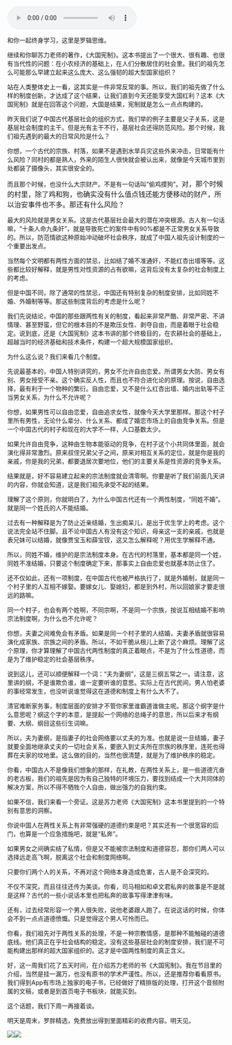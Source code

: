 <audio src="http://igetoss.cdn.igetget.com/mp3/201805/31/201805311251451669662988.mp3" controls="controls">您的浏览器不支持 audio 标签。</audio><p>和你一起终身学习，这里是罗辑思维。</p><p>继续和你聊苏力老师的著作，《大国宪制》。这本书提出了一个很大、很有趣、也很有当代性的问题：在小农经济的基础上，在人们分散居住的社会里。我们的祖先怎么可能那么早建立起来这么庞大、这么强韧的超大型国家组织？</p><p>站在人类整体史上一看，这其实是一件非常反常的事。所以，我们的祖先做了什么样的制度创新，才达成了这个结果，让我们直到今天还能享受大国红利？这本《大国宪制》就是在回答这个问题，大国是结果，宪制就是怎么一点点构建的。</p><p>昨天我们说了中国古代基层社会的组织方式，我们举的例子主要是父子关系，这是基层社会制度的主干。但是光有主干不行，基层社会还得防范风险。那个时候，我们祖先遇到的最大的日常风险是什么？</p><p>你想，一个古代的宗族、村落，如果不是遇到水旱兵灾这些外来冲击，日常能有什么风险？同村的都是熟人，外来的陌生人很快就会被认出来，就像是今天城市里到处都装了摄像头，其实很安全的。</p><p>而且那个时候，也没什么大宗财产。不是有一句话叫“偷鸡摸狗”。<span style="font-size: 16px;">对，那个时候的村里，除了鸡和狗，也确实没有什么值点钱还能方便移动的财产，所以治安事件也不多。那还有什么风险？</span></p><p>最大的风险就是男女关系。这是古代基层社会最大的潜在冲突根源。古人有一句话嘛，“十条人命九条奸”，就是导致死亡的案件中有90%都是不正常男女关系导致的。所以，防范情欲这种原始冲动破坏社会秩序，就成了中国人祖先设计制度的一个重要出发点。</p><p>当然每个文明都有两性方面的禁忌，比如结了婚不准通奸，不能红杏出墙等等。这些都比较好解释，就是男性对性资源的占有欲嘛，这背后没有太复杂的社会制度上的考虑。</p><p>但是中国不同，除了通常的性禁忌，中国还有特别复杂的制度安排，比如同姓不婚、外婚制等等。那这些制度背后的考虑是什么呢？</p><p>我们先说结论，中国的那些跟两性有关的制度，看起来非常严酷、非常严密、不讲情理、甚至野蛮，但它的根本目的不是欺压女性、剥夺自由，而是着眼于社会稳定。说到底，还是《大国宪制》这本书讲的那个终极目的，在农耕社会的基础上，超越当时的经济基础和技术条件，构建一个超大规模国家组织。</p><p>为什么这么说？我们来看几个制度。</p><p>先说最基本的，中国人特别讲究的，男女不允许自由恋爱。所谓男女大防、男女有别、男女授受不亲。这个确实反人性，而且也不符合进化论的原理。按说，自由选择，最有利于一个物种的繁衍。自由恋爱，又不是什么红杏出墙、婚内出轨等不正当男女关系，为什么不允许呢？</p><p>你想，如果男性可以自由恋爱，自由追求女性，就像今天大学里那样。那这个村子里所有男性，无论什么辈分、什么关系、都成了婚恋市场上的自由竞争关系。但是一个中国古代的村子和现在的大学不一样，人口基数太少。</p><p>如果允许自由竞争，这种由生物本能驱动的竞争，在村子这个小共同体里面，就会演化得非常激烈。原来叔侄兄弟父子之间，原来对相互关系的定位，就是你是我的亲戚，你是我的兄弟，都要退居次要地位，他们的主要关系是性资源的竞争关系。</p><p>结果就是，好不容易建立起来的宗法制度就会清零啊。你要是听了我们前面几天讲的内容，你就会知道，这是我们祖先承受不起的结果。</p><p>理解了这个原则，你就明白了，为什么中国古代还有一个两性制度，“同姓不婚”。就是同一个姓氏的人不能结婚。</p><p>过去有一种解释是为了防止近亲结婚，生出痴呆儿，是出于优生学上的考虑。这个说法完全站不住脚。且不论中国古人有没有这个知识，母亲这一支的亲戚，也就是表兄妹可以结婚，就像贾宝玉和薛宝钗，这又怎么解释呢？用优生学解释不通。</p><p>所以，同姓不婚，维护的是宗法制度本身。在古代的村落里，基本都是同一个姓，同姓不准结婚，只要这个制度确定下来，那事实上自由恋爱也就基本防止住了。</p><p>还不仅如此，还有一项制度，在中国古代也被严格执行了，就是外婚制，就是同一个村子里的人互相不嫁娶。要嫁女儿、娶媳妇，都是到外村，所以回娘家才要走很远的路嘛。</p><p>同一个村子，也会有两个姓啊，不同宗啊，不是同一个宗族，按说互相结婚不影响宗法制度啊，为什么也不允许呢？</p><p>你想，夫妻之间难免会有矛盾。如果是同一个村子里的人结婚，夫妻矛盾就很容易演化成家族、宗族之间的矛盾。所以，不如干脆从根儿上断了这个麻烦。理解了这个原理，你才算理解了中国古代两性制度的真正着眼点，不是为了什么性道德，而是为了维护稳定的社会基层秩序。</p><p>说到这儿，还可以顺便解释一个词：“夫为妻纲”，这是三纲五常之一。请注意，这里讲的纲，不是谁欺负谁，谁一定要听谁的意思。实际上在古代民间，男人怕老婆的事经常发生，也没听说谁觉得这在道德和制度上有什么大不了。</p><p>清官难断家务事，制度层面的安排才不管你家里谁霸道谁做主呢。那这个纲字是什么意思呢？纲这个字的本意，是提起一个网络的总绳子的意思，所以后来才有纲要、大纲、纲目这些衍生词嘛。</p><p>所以，夫为妻纲，是指妻子的社会网络要以丈夫的为准。也就是说一旦结婚，妻子就要全面地继承丈夫的一切社会关系，要嵌入到丈夫所在宗族的秩序里，连死也得葬在夫家的坟地里。这么做的目的，当然也很清楚，就是为了维护秩序的稳定。</p><p>你看，中国古人不是像我们想象的那样，在礼教，在两性关系上，是一些道德亢奋的老古板，我们的祖先是因为有自己独特的环境压力，要找到结成一个大共同体的解决方案，所以不得不牺牲个人自由，做出强力的自我约束。</p><p>如果不信，我们来看一个旁证。这是苏力老师《大国宪制》这本书里提到的一个特别有意思的洞察。</p><p>你说中国人在两性关系上有非常强硬的道德约束是吧？其实还有一个很宽容的后门，也算是一个应急措施吧，就是“私奔”。</p><p>如果男女之间确实结了私情，但是又不能被宗法制度和道德容忍，那你们两人可以选择远走高飞啊，脱离这个社会和制度网络啊。</p><p>只要你们两个人的关系，不再对这个网络本身造成危害，古人是不会深究的。</p><p>不仅不深究，而且往往还传为美谈。你看，司马相如和卓文君私奔的故事是不是就是这样？古代的一些小说话本里也把私奔的故事写得津津有味。</p><p>还有，过去经常形容一个男人很失败，说他老婆跟人跑了。在说这话的时候，你体会不到一点点道德愤慨。只是觉得这个男人可怜而已。</p><p>你看，我们祖先对于两性关系的处理，不是一种宗教情感，是那种不能触碰的道德底线。他们真正在乎社会结构的稳定。没有这些基层社会的制度安排，我们是不可能构建出那样的超大国家组织的。这才是中国两性制度的真正含义。</p><p>好，这一周我们花了五天时间，在介绍苏力老师的书《大国宪制》。我在节目里的介绍，当然是挂一漏万，也没有原书的学术严谨性。所以，还是推荐你看看原书。我们得到App有市场上独家的电子书，已经做好了精排版的处理，打开这个音频附属的文稿，或者是到首页电子书板块，就能买到。</p><p>这个话题，我们下周一再接着谈。</p><p>明天是周末，罗胖精选，免费放出得到里面精彩的收费内容。明天见。</p><img src="https://piccdn.igetget.com/img/201806/20/201806200934291684515249.jpg" /><img src="https://piccdn.igetget.com/img/201805/31/201805311259067728033350.jpg" />